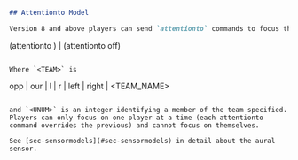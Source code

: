 ```markdown
## Attentionto Model

Version 8 and above players can send `attentionto` commands to focus their attention on a particular player. The command has the form:

```
(attentionto <TEAM> <UNUM>) | (attentionto off)
```

Where `<TEAM>` is

```
opp | our | l | r | left | right | <TEAM_NAME>
```

and `<UNUM>` is an integer identifying a member of the team specified. Players can only focus on one player at a time (each attentionto command overrides the previous) and cannot focus on themselves.

See [sec-sensormodels](#sec-sensormodels) in detail about the aural sensor.
```